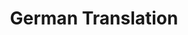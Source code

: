 ---
title: 'German Translation'
redirect_to:
  - 'https://discuss.pencil2d.org/t/german-translation/1086'
---